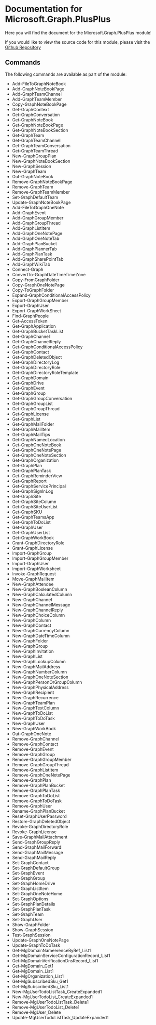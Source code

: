 # Documentation for Microsoft.Graph.PlusPlus

Here you will find the document for the Microsoft.Graph.PlusPlus module!

If you would like to view the source code for this module, please visit the [Github Repository](https://github.com/jhoneill/MsftGraph)

## Commands

The following commands are available as part of the module:

- Add-FileToGraphNoteBook
- Add-GraphNoteBookPage
- Add-GraphTeamChannel
- Add-GraphTeamMember
- Copy-GraphNoteBookPage
- Get-GraphContext
- Get-GraphConversation
- Get-GraphNoteBook
- Get-GraphNoteBookPage
- Get-GraphNoteBookSection
- Get-GraphTeam
- Get-GraphTeamChannel
- Get-GraphTeamConversation
- Get-GraphTeamThread
- New-GraphGroupPlan
- New-GraphNoteBookSection
- New-GraphSession
- New-GraphTeam
- Out-GraphNoteBook
- Remove-GraphNoteBookPage
- Remove-GraphTeam
- Remove-GraphTeamMember
- Set-GraphDefaultTeam
- Update-GraphNoteBookPage
- Add-FileToGraphOneNote
- Add-GraphEvent
- Add-GraphGroupMember
- Add-GraphGroupThread
- Add-GraphListItem
- Add-GraphOneNotePage
- Add-GraphOneNoteTab
- Add-GraphPlanBucket
- Add-GraphPlannerTab
- Add-GraphPlanTask
- Add-GraphSharePointTab
- Add-GraphWikiTab
- Connect-Graph
- ConvertTo-GraphDateTimeTimeZone
- Copy-FromGraphFolder
- Copy-GraphOneNotePage
- Copy-ToGraphFolder
- Expand-GraphConditionalAccessPolicy
- Export-GraphGroupMember
- Export-GraphUser
- Export-GraphWorkSheet
- Find-GraphPeople
- Get-AccessToken
- Get-GraphApplication
- Get-GraphBucketTaskList
- Get-GraphChannel
- Get-GraphChannelReply
- Get-GraphConditionalAccessPolicy
- Get-GraphContact
- Get-GraphDeletedObject
- Get-GraphDirectoryLog
- Get-GraphDirectoryRole
- Get-GraphDirectoryRoleTemplate
- Get-GraphDomain
- Get-GraphDrive
- Get-GraphEvent
- Get-GraphGroup
- Get-GraphGroupConversation
- Get-GraphGroupList
- Get-GraphGroupThread
- Get-GraphLicense
- Get-GraphList
- Get-GraphMailFolder
- Get-GraphMailItem
- Get-GraphMailTips
- Get-GraphNamedLocation
- Get-GraphOneNoteBook
- Get-GraphOneNotePage
- Get-GraphOneNoteSection
- Get-GraphOrganization
- Get-GraphPlan
- Get-GraphPlanTask
- Get-GraphReminderView
- Get-GraphReport
- Get-GraphServicePrincipal
- Get-GraphSignInLog
- Get-GraphSite
- Get-GraphSiteColumn
- Get-GraphSiteUserList
- Get-GraphSKU
- Get-GraphTeamsApp
- Get-GraphToDoList
- Get-GraphUser
- Get-GraphUserList
- Get-GraphWorkBook
- Grant-GraphDirectoryRole
- Grant-GraphLicense
- Import-GraphGroup
- Import-GraphGroupMember
- Import-GraphUser
- Import-GraphWorksheet
- Invoke-GraphRequest
- Move-GraphMailItem
- New-GraphAttendee
- New-GraphBooleanColumn
- New-GraphCalculatedColumn
- New-GraphChannel
- New-GraphChannelMessage
- New-GraphChannelReply
- New-GraphChoiceColumn
- New-GraphColumn
- New-GraphContact
- New-GraphCurrencyColumn
- New-GraphDateTimeColumn
- New-GraphFolder
- New-GraphGroup
- New-GraphInvitation
- New-GraphList
- New-GraphLookupColumn
- New-GraphMailAddress
- New-GraphNumberColumn
- New-GraphOneNoteSection
- New-GraphPersonOrGroupColumn
- New-GraphPhysicalAddress
- New-GraphRecipient
- New-GraphRecurrence
- New-GraphTeamPlan
- New-GraphTextColumn
- New-GraphToDoList
- New-GraphToDoTask
- New-GraphUser
- New-GraphWorkBook
- Out-GraphOneNote
- Remove-GraphChannel
- Remove-GraphContact
- Remove-GraphEvent
- Remove-GraphGroup
- Remove-GraphGroupMember
- Remove-GraphGroupThread
- Remove-GraphListItem
- Remove-GraphOneNotePage
- Remove-GraphPlan
- Remove-GraphPlanBucket
- Remove-GraphPlanTask
- Remove-GraphToDoList
- Remove-GraphToDoTask
- Remove-GraphUser
- Rename-GraphPlanBucket
- Reset-GraphUserPassword
- Restore-GraphDeletedObject
- Revoke-GraphDirectoryRole
- Revoke-GraphLicense
- Save-GraphMailAttachment
- Send-GraphGroupReply
- Send-GraphMailForward
- Send-GraphMailMessage
- Send-GraphMailReply
- Set-GraphContact
- Set-GraphDefaultGroup
- Set-GraphEvent
- Set-GraphGroup
- Set-GraphHomeDrive
- Set-GraphListItem
- Set-GraphOneNoteHome
- Set-GraphOptions
- Set-GraphPlanDetails
- Set-GraphPlanTask
- Set-GraphTeam
- Set-GraphUser
- Show-GraphFolder
- Show-GraphSession
- Test-GraphSession
- Update-GraphOneNotePage
- Update-GraphToDoTask
- Get-MgDomainNameerenceByRef_List1
- Get-MgDomainServiceConfigurationRecord_List1
- Get-MgDomainVerificationDnsRecord_List1
- Get-MgDomain_Get1
- Get-MgDomain_List1
- Get-MgOrganization_List1
- Get-MgSubscribedSku_Get1
- Get-MgSubscribedSku_List1
- New-MgUserTodoListTask_CreateExpanded1
- New-MgUserTodoList_CreateExpanded1
- Remove-MgUserTodoListTask_Delete1
- Remove-MgUserTodoList_Delete1
- Remove-MgUser_Delete
- Update-MgUserTodoListTask_UpdateExpanded1
